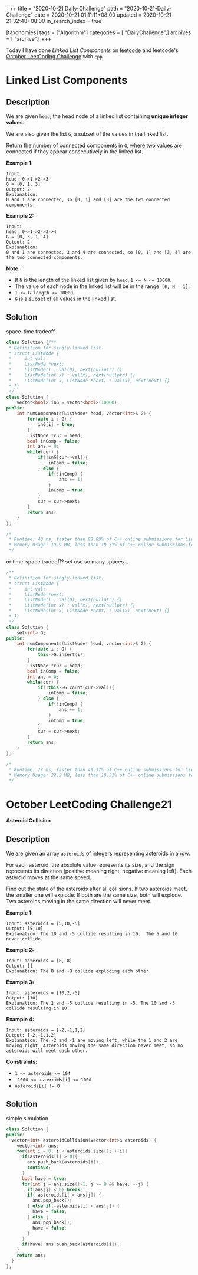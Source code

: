+++
title = "2020-10-21 Daily-Challenge"
path = "2020-10-21-Daily-Challenge"
date = 2020-10-21 01:11:11+08:00
updated = 2020-10-21 21:32:48+08:00
in_search_index = true

[taxonomies]
tags = ["Algorithm"]
categories = [ "DailyChallenge",]
archives = [ "archive",]
+++

Today I have done *Linked List Components* on [leetcode](https://leetcode.com/problems/linked-list-components/) and leetcode's [October LeetCoding Challenge](https://leetcode.com/explore/challenge/card/october-leetcoding-challenge/560/week-3-october-15th-october-21st/3502/) with `cpp`.

<!-- more -->

# Linked List Components

## Description

We are given `head`, the head node of a linked list containing **unique integer values**.

We are also given the list `G`, a subset of the values in the linked list.

Return the number of connected components in `G`, where two values are connected if they appear consecutively in the linked list.

**Example 1:**

```
Input: 
head: 0->1->2->3
G = [0, 1, 3]
Output: 2
Explanation: 
0 and 1 are connected, so [0, 1] and [3] are the two connected components.
```

**Example 2:**

```
Input: 
head: 0->1->2->3->4
G = [0, 3, 1, 4]
Output: 2
Explanation: 
0 and 1 are connected, 3 and 4 are connected, so [0, 1] and [3, 4] are the two connected components.
```

**Note:**

- If `N` is the length of the linked list given by `head`, `1 <= N <= 10000`.
- The value of each node in the linked list will be in the range` [0, N - 1]`.
- `1 <= G.length <= 10000`.
- `G` is a subset of all values in the linked list.

## Solution

space–time tradeoff

``` cpp
class Solution {/**
 * Definition for singly-linked list.
 * struct ListNode {
 *     int val;
 *     ListNode *next;
 *     ListNode() : val(0), next(nullptr) {}
 *     ListNode(int x) : val(x), next(nullptr) {}
 *     ListNode(int x, ListNode *next) : val(x), next(next) {}
 * };
 */
class Solution {
    vector<bool> inG = vector<bool>(10000);
public:
    int numComponents(ListNode* head, vector<int>& G) {
        for(auto i : G) {
            inG[i] = true;
        }
        ListNode *cur = head;
        bool inComp = false;
        int ans = 0;
        while(cur) {
            if(!inG[cur->val]){
                inComp = false;
            } else {
                if(!inComp) {
                    ans += 1;
                }
                inComp = true;
            }
            cur = cur->next;
        }
        return ans;
    }
};

/*
 * Runtime: 40 ms, faster than 99.09% of C++ online submissions for Linked List Components.
 * Memory Usage: 19.9 MB, less than 10.51% of C++ online submissions for Linked List Components.
 */
```

or time-space tradeoff? set use so many spaces...

``` cpp
/**
 * Definition for singly-linked list.
 * struct ListNode {
 *     int val;
 *     ListNode *next;
 *     ListNode() : val(0), next(nullptr) {}
 *     ListNode(int x) : val(x), next(nullptr) {}
 *     ListNode(int x, ListNode *next) : val(x), next(next) {}
 * };
 */
class Solution {
    set<int> G;
public:
    int numComponents(ListNode* head, vector<int>& G) {
        for(auto i : G) {
            this->G.insert(i);
        }
        ListNode *cur = head;
        bool inComp = false;
        int ans = 0;
        while(cur) {
            if(!this->G.count(cur->val)){
                inComp = false;
            } else {
                if(!inComp) {
                    ans += 1;
                }
                inComp = true;
            }
            cur = cur->next;
        }
        return ans;
    }
};

/*
 * Runtime: 72 ms, faster than 49.37% of C++ online submissions for Linked List Components.
 * Memory Usage: 22.2 MB, less than 10.51% of C++ online submissions for Linked List Components. 
 */
```

# October LeetCoding Challenge21

**Asteroid Collision**

## Description

We are given an array `asteroids` of integers representing asteroids in a row.

For each asteroid, the absolute value represents its size, and the sign represents its direction (positive meaning right, negative meaning left). Each asteroid moves at the same speed.

Find out the state of the asteroids after all collisions. If two asteroids meet, the smaller one will explode. If both are the same size, both will explode. Two asteroids moving in the same direction will never meet.

**Example 1:**

```
Input: asteroids = [5,10,-5]
Output: [5,10]
Explanation: The 10 and -5 collide resulting in 10.  The 5 and 10 never collide.
```

**Example 2:**

```
Input: asteroids = [8,-8]
Output: []
Explanation: The 8 and -8 collide exploding each other.
```

**Example 3:**

```
Input: asteroids = [10,2,-5]
Output: [10]
Explanation: The 2 and -5 collide resulting in -5. The 10 and -5 collide resulting in 10.
```

**Example 4:**

```
Input: asteroids = [-2,-1,1,2]
Output: [-2,-1,1,2]
Explanation: The -2 and -1 are moving left, while the 1 and 2 are moving right. Asteroids moving the same direction never meet, so no asteroids will meet each other.
```

**Constraints:**

- `1 <= asteroids <= 104`
- `-1000 <= asteroids[i] <= 1000`
- `asteroids[i] != 0`

## Solution

simple simulation

``` cpp
class Solution {
public:
  vector<int> asteroidCollision(vector<int>& asteroids) {
    vector<int> ans;
    for(int i = 0; i < asteroids.size(); ++i){
      if(asteroids[i] > 0){
        ans.push_back(asteroids[i]);
        continue;
      }
      bool have = true;
      for(int j = ans.size()-1; j >= 0 && have; --j) {
        if(ans[j] < 0) break;
        if(-asteroids[i] > ans[j]) {
          ans.pop_back();
        } else if(-asteroids[i] < ans[j]) {
          have = false;
        } else {
          ans.pop_back();
          have = false;
        }
      }
      if(have) ans.push_back(asteroids[i]);
    }
    return ans;
  }
};
```
